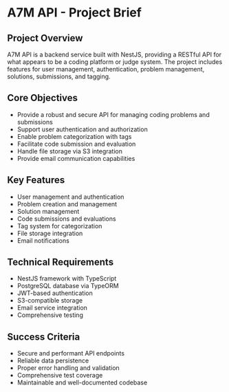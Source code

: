 # A7M API - Project Brief

## Project Overview

A7M API is a backend service built with NestJS, providing a RESTful API for what appears to be a coding platform or judge system. The project includes features for user management, authentication, problem management, solutions, submissions, and tagging.

## Core Objectives

- Provide a robust and secure API for managing coding problems and submissions
- Support user authentication and authorization
- Enable problem categorization with tags
- Facilitate code submission and evaluation
- Handle file storage via S3 integration
- Provide email communication capabilities

## Key Features

- User management and authentication
- Problem creation and management
- Solution management
- Code submissions and evaluations
- Tag system for categorization
- File storage integration
- Email notifications

## Technical Requirements

- NestJS framework with TypeScript
- PostgreSQL database via TypeORM
- JWT-based authentication
- S3-compatible storage
- Email service integration
- Comprehensive testing

## Success Criteria

- Secure and performant API endpoints
- Reliable data persistence
- Proper error handling and validation
- Comprehensive test coverage
- Maintainable and well-documented codebase
